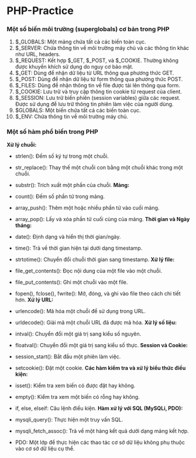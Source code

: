 # PHP-Practice

### Một số biến môi trường (superglobals) cơ bản trong PHP

1. $_GLOBALS: Một mảng chứa tất cả các biến toàn cục.
1. $_SERVER: Chứa thông tin về môi trường máy chủ và các thông tin khác như URL, headers.
1. $_REQUEST: Kết hợp $_GET, $_POST, và $_COOKIE. Thường không được khuyến khích sử dụng do nguy cơ bảo mật.
1. $_GET: Dùng để nhận dữ liệu từ URL thông qua phương thức GET.
1. $_POST: Dùng để nhận dữ liệu từ form thông qua phương thức POST.
1. $_FILES: Dùng để nhận thông tin về file được tải lên thông qua form.
1. $_COOKIE: Lưu trữ và truy cập thông tin cookie từ request của client.
1. $_SESSION: Lưu trữ biến phiên (session variables) giữa các request. Được sử dụng để lưu trữ thông tin phiên làm việc của người dùng.
1. $GLOBALS: Một biến chứa tất cả các biến toàn cục.
1. $_ENV: Chứa thông tin về môi trường máy chủ.

### Một số hàm phổ biến trong PHP

**Xử lý chuỗi:**

+ strlen(): Đếm số ký tự trong một chuỗi.
+ str_replace(): Thay thế một chuỗi con bằng một chuỗi khác trong một chuỗi.
+ substr(): Trích xuất một phần của chuỗi.
**Mảng:**

+ count(): Đếm số phần tử trong mảng.
+ array_push(): Thêm một hoặc nhiều phần tử vào cuối mảng.
+ array_pop(): Lấy và xóa phần tử cuối cùng của mảng.
**Thời gian và Ngày tháng:**

+ date(): Định dạng và hiển thị thời gian/ngày.
+ time(): Trả về thời gian hiện tại dưới dạng timestamp.
+ strtotime(): Chuyển đổi chuỗi thời gian sang timestamp.
**Xử lý file:**

+ file_get_contents(): Đọc nội dung của một file vào một chuỗi.
+ file_put_contents(): Ghi một chuỗi vào một file.
+ fopen(), fclose(), fwrite(): Mở, đóng, và ghi vào file theo cách chi tiết hơn.
**Xử lý URL:**

+ urlencode(): Mã hóa một chuỗi để sử dụng trong URL.
+ urldecode(): Giải mã một chuỗi URL đã được mã hóa.
**Xử lý số liệu:**
 
+ intval(): Chuyển đổi một giá trị sang kiểu số nguyên.
+ floatval(): Chuyển đổi một giá trị sang kiểu số thực.
**Session và Cookie:**

+ session_start(): Bắt đầu một phiên làm việc.
+ setcookie(): Đặt một cookie.
**Các hàm kiểm tra và xử lý biểu thức điều kiện:**

+ isset(): Kiểm tra xem biến có được đặt hay không.
+ empty(): Kiểm tra xem một biến có rỗng hay không.
+ if, else, elseif: Câu lệnh điều kiện.
**Hàm xử lý với SQL (MySQLi, PDO):**

+ mysqli_query(): Thực hiện một truy vấn SQL.
+ mysqli_fetch_assoc(): Trả về một hàng kết quả dưới dạng mảng kết hợp.
+ PDO: Một lớp để thực hiện các thao tác cơ sở dữ liệu không phụ thuộc vào cơ sở dữ liệu cụ thể.